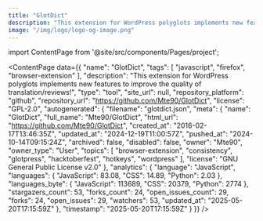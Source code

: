 ```yaml
---
title: "GlotDict"
description: "This extension for WordPress polyglots implements new features to improve the quality of translation/reviews!"
image: "/img/logo/logo-og-image.png"
---
```

import ContentPage from '@site/src/components/Pages/project';

<ContentPage
    data={{
  "name": "GlotDict",
  "tags": [
    "javascript",
    "firefox",
    "browser-extension"
  ],
  "description": "This extension for WordPress polyglots implements new features to improve the quality of translation/reviews!",
  "type": "tool",
  "site_url": null,
  "repository_platform": "github",
  "repository_url": "https://github.com/Mte90/GlotDict",
  "license": "GPL-2.0",
  "autogenerated": {
    "filename": "glotdict.json",
    "meta": {
      "name": "GlotDict",
      "full_name": "Mte90/GlotDict",
      "html_url": "https://github.com/Mte90/GlotDict",
      "created_at": "2016-02-17T13:46:35Z",
      "updated_at": "2024-12-19T11:00:57Z",
      "pushed_at": "2024-10-14T09:15:24Z",
      "archived": false,
      "disabled": false,
      "owner": "Mte90",
      "owner_type": "User",
      "topics": [
        "browser-extension",
        "consistency",
        "glotpress",
        "hacktoberfest",
        "hotkeys",
        "wordpress"
      ],
      "license": "GNU General Public License v2.0"
    },
    "analytics": {
      "language": "JavaScript",
      "languages": {
        "JavaScript": 83.08,
        "CSS": 14.89,
        "Python": 2.03
      },
      "languages_byte": {
        "JavaScript": 113689,
        "CSS": 20379,
        "Python": 2774
      },
      "stargazers_count": 53,
      "forks_count": 24,
      "open_issues_count": 29,
      "forks": 24,
      "open_issues": 29,
      "watchers": 53,
      "updated_at": "2025-05-20T17:15:59Z"
    },
    "timestamp": "2025-05-20T17:15:59Z"
  }
}}
/>
